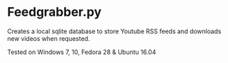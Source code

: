 # Feedgrabber.py

Creates a local sqlite database to store Youtube RSS feeds and downloads new videos when requested.

Tested on Windows 7, 10, Fedora 28 & Ubuntu 16.04
